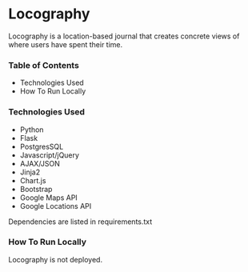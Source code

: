 # Locography
Locography is a location-based journal that creates concrete views of where users have spent their time. 

### Table of Contents
- Technologies Used
- How To Run Locally

### Technologies Used
- Python
- Flask
- PostgresSQL
- Javascript/jQuery
- AJAX/JSON
- Jinja2
- Chart.js
- Bootstrap
- Google Maps API
- Google Locations API

Dependencies are listed in requirements.txt

### How To Run Locally
Locography is not deployed.